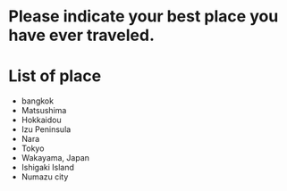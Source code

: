 # Please indicate your best place you have ever traveled.

# List of place
- bangkok
- Matsushima
- Hokkaidou
- Izu Peninsula
- Nara
- Tokyo
- Wakayama, Japan
- Ishigaki Island
- Numazu city


